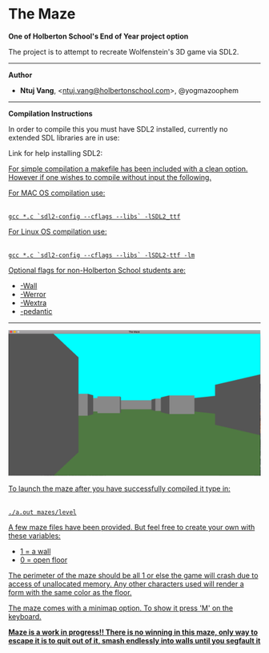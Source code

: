 # The Maze

**One of Holberton School's End of Year project option**

The project is to attempt to recreate Wolfenstein's 3D game via SDL2.


---------------------------------------------
**Author**
- **Ntuj Vang**, \<ntuj.vang@holbertonschool.com>, @yogmazoophem
---------------------------------------------

**Compilation Instructions**

In order to compile this you must have SDL2 installed, currently no extended SDL libraries are in use:

Link for help installing SDL2:
<a href="https://wiki.libsdl.org/Installation">

For simple compilation a makefile has been included with a clean option. However if one wishes to compile without input the following.

For MAC OS compilation use:
<pre><code>
gcc *.c `sdl2-config --cflags --libs` -lSDL2_ttf
</code></pre>

For Linux OS compilation use:
<pre><code>
gcc *.c `sdl2-config --cflags --libs` -lSDL2-ttf -lm
</code></pre>

Optional flags for non-Holberton School students are:
- -Wall
- -Werror
- -Wextra
- -pedantic

----------------------------------------
<img src = "https://github.com/ntujvang/holbertonschool-low_level_programming/blob/master/maze/pics/maze.png">

To launch the maze after you have successfully compiled it type in:
<pre><code>
./a.out mazes/level
</pre></code>
A few maze files have been provided. But feel free to create your own with these variables:
- 1 = a wall
- 0 = open floor

The perimeter of the maze should be all 1 or else the game will crash due to access of unallocated memory.
Any other characters used will render a form with the same color as the floor.

The maze comes with a minimap option. To show it press 'M' on the keyboard.

**Maze is a work in progress!! There is no winning in this maze, only way to escape it is to quit out of it, smash endlessly into walls until you segfault it**